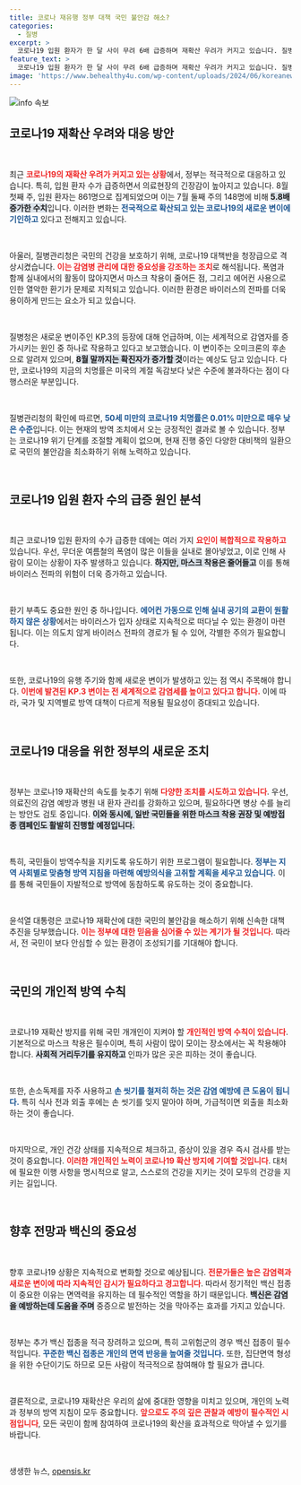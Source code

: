 ```yaml
---
title: 코로나 재유행 정부 대책 국민 불안감 해소?
categories:
  - 질병
excerpt: >
  코로나19 입원 환자가 한 달 사이 무려 6배 급증하며 재확산 우려가 커지고 있습니다. 질병청은 새로운 변이 KP.3와 극심한 폭염이 주요 원인으로 지목하고, 정부는 신속한 대책 추진을 강조했습니다.
feature_text: >
  코로나19 입원 환자가 한 달 사이 무려 6배 급증하며 재확산 우려가 커지고 있습니다. 질병청은 새로운 변이 KP.3와 극심한 폭염이 주요 원인으로 지목하고, 정부는 신속한 대책 추진을 강조했습니다.
image: 'https://www.behealthy4u.com/wp-content/uploads/2024/06/koreanews.jpg'
---
```


<p><img src="https://www.behealthy4u.com/wp-content/uploads/2024/06/koreanews.jpg" alt="info 속보" /></p>

<h2 data-ke-size="size26">코로나19 재확산 우려와 대응 방안</h2>

<p data-ke-size="size16">&nbsp;</p>

<p>최근 <b><span style="color: #ee2323;">코로나19의 재확산 우려가 커지고 있는 상황</span></b>에서, 정부는 적극적으로 대응하고 있습니다. 특히, 입원 환자 수가 급증하면서 의료현장의 긴장감이 높아지고 있습니다. 8월 첫째 주, 입원 환자는 861명으로 집계되었으며 이는 7월 둘째 주의 148명에 비해 <b><span style="background-color: #21538527;">5.8배 증가한 수치</span></b>입니다. 이러한 변화는 <b><span style="color: #1a5490;">전국적으로 확산되고 있는 코로나19의 새로운 변이에 기인하고</span></b> 있다고 전해지고 있습니다. </p>

<p data-ke-size="size16">&nbsp;</p>

<p>아울러, 질병관리청은 국민의 건강을 보호하기 위해, 코로나19 대책반을 청장급으로 격상시켰습니다. <b><span style="color: #ee2323;">이는 감염병 관리에 대한 중요성을 강조하는 조치</span></b>로 해석됩니다. 폭염과 함께 실내에서의 활동이 많아지면서 마스크 착용이 줄어든 점, 그리고 에어컨 사용으로 인한 열악한 환기가 문제로 지적되고 있습니다. 이러한 환경은 바이러스의 전파를 더욱 용이하게 만드는 요소가 되고 있습니다.</p>

<p data-ke-size="size16">&nbsp;</p>

<p>질병청은 새로운 변이주인 KP.3의 등장에 대해 언급하며, 이는 세계적으로 감염자를 증가시키는 원인 중 하나로 작용하고 있다고 보고했습니다. 이 변이주는 오미크론의 후손으로 알려져 있으며, <b><span style="background-color: #21538527;">8월 말까지는 확진자가 증가할 것</span></b>이라는 예상도 담고 있습니다. 다만, 코로나19의 지금의 치명률은 미국의 계절 독감보다 낮은 수준에 불과하다는 점이 다행스러운 부분입니다.</p>

<p data-ke-size="size16">&nbsp;</p>

<p>질병관리청의 확인에 따르면, <b><span style="color: #1a5490;">50세 미만의 코로나19 치명률은 0.01% 미만으로 매우 낮은 수준</span></b>입니다. 이는 현재의 방역 조치에서 오는 긍정적인 결과로 볼 수 있습니다. 정부는 코로나19 위기 단계를 조절할 계획이 없으며, 현재 진행 중인 다양한 대비책의 일환으로 국민의 불안감을 최소화하기 위해 노력하고 있습니다.</p>

<p data-ke-size="size16">&nbsp;</p>

<h2 data-ke-size="size26">코로나19 입원 환자 수의 급증 원인 분석</h2>

<p data-ke-size="size16">&nbsp;</p>

<p>최근 코로나19 입원 환자의 수가 급증한 데에는 여러 가지 <b><span style="color: #ee2323;">요인이 복합적으로 작용하고</span></b> 있습니다. 우선, 무더운 여름철의 폭염이 많은 이들을 실내로 몰아넣었고, 이로 인해 사람이 모이는 상황이 자주 발생하고 있습니다. <b><span style="background-color: #21538527;">하지만, 마스크 착용은 줄어들고</span></b> 이를 통해 바이러스 전파의 위험이 더욱 증가하고 있습니다.</p>

<p data-ke-size="size16">&nbsp;</p>

<p>환기 부족도 중요한 원인 중 하나입니다. <b><span style="color: #1a5490;">에어컨 가동으로 인해 실내 공기의 교환이 원활하지 않은 상황</span></b>에서는 바이러스가 입자 상태로 지속적으로 떠다닐 수 있는 환경이 마련됩니다. 이는 의도치 않게 바이러스 전파의 경로가 될 수 있어, 각별한 주의가 필요합니다.</p>

<p data-ke-size="size16">&nbsp;</p>

<p>또한, 코로나19의 유행 주기와 함께 새로운 변이가 발생하고 있는 점 역시 주목해야 합니다. <b><span style="color: #ee2323;">이번에 발견된 KP.3 변이는 전 세계적으로 감염세를 높이고 있다고 합니다.</span></b> 이에 따라, 국가 및 지역별로 방역 대책이 다르게 적용될 필요성이 증대되고 있습니다. </p>

<p data-ke-size="size16">&nbsp;</p>

<h2 data-ke-size="size26">코로나19 대응을 위한 정부의 새로운 조치</h2>

<p data-ke-size="size16">&nbsp;</p>

<p>정부는 코로나19 재확산의 속도를 늦추기 위해 <b><span style="color: #ee2323;">다양한 조치를 시도하고 있습니다</span></b>. 우선, 의료진의 감염 예방과 병원 내 환자 관리를 강화하고 있으며, 필요하다면 병상 수를 늘리는 방안도 검토 중입니다. <b><span style="background-color: #21538527;">이와 동시에, 일반 국민들을 위한 마스크 착용 권장 및 예방접종 캠페인도 활발히 진행할 예정입니다.</span></b></p>

<p data-ke-size="size16">&nbsp;</p>

<p>특히, 국민들이 방역수칙을 지키도록 유도하기 위한 프로그램이 필요합니다. <b><span style="color: #1a5490;">정부는 지역 사회별로 맞춤형 방역 지침을 마련해 예방의식을 고취할 계획을 세우고 있습니다.</span></b> 이를 통해 국민들이 자발적으로 방역에 동참하도록 유도하는 것이 중요합니다.</p>

<p data-ke-size="size16">&nbsp;</p>

<p>윤석열 대통령은 코로나19 재확산에 대한 국민의 불안감을 해소하기 위해 신속한 대책 추진을 당부했습니다. <b><span style="color: #ee2323;">이는 정부에 대한 믿음을 심어줄 수 있는 계기가 될 것입니다.</span></b> 따라서, 전 국민이 보다 안심할 수 있는 환경이 조성되기를 기대해야 합니다.</p>

<p data-ke-size="size16">&nbsp;</p>

<h2 data-ke-size="size26">국민의 개인적 방역 수칙</h2>

<p data-ke-size="size16">&nbsp;</p>

<p>코로나19 재확산 방지를 위해 국민 개개인이 지켜야 할 <b><span style="color: #ee2323;">개인적인 방역 수칙이 있습니다</span></b>. 기본적으로 마스크 착용은 필수이며, 특히 사람이 많이 모이는 장소에서는 꼭 착용해야 합니다. <b><span style="background-color: #21538527;">사회적 거리두기를 유지하고</span></b> 인파가 많은 곳은 피하는 것이 좋습니다.</p>

<p data-ke-size="size16">&nbsp;</p>

<p>또한, 손소독제를 자주 사용하고 <b><span style="color: #1a5490;">손 씻기를 철저히 하는 것은 감염 예방에 큰 도움이 됩니다.</span></b> 특히 식사 전과 외출 후에는 손 씻기를 잊지 말아야 하며, 가급적이면 외출을 최소화하는 것이 좋습니다.</p>

<p data-ke-size="size16">&nbsp;</p>

<p>마지막으로, 개인 건강 상태를 지속적으로 체크하고, 증상이 있을 경우 즉시 검사를 받는 것이 중요합니다. <b><span style="color: #ee2323;">이러한 개인적인 노력이 코로나19 확산 방지에 기여할 것입니다</span></b>. 대처에 필요한 이행 사항을 명시적으로 알고, 스스로의 건강을 지키는 것이 모두의 건강을 지키는 길입니다.</p>

<p data-ke-size="size16">&nbsp;</p>

<h2 data-ke-size="size26">향후 전망과 백신의 중요성</h2>

<p data-ke-size="size16">&nbsp;</p>

<p>향후 코로나19 상황은 지속적으로 변화할 것으로 예상됩니다. <b><span style="color: #ee2323;">전문가들은 높은 감염력과 새로운 변이에 따라 지속적인 감시가 필요하다고 경고합니다</span></b>. 따라서 정기적인 백신 접종이 중요한 이유는 면역력을 유지하는 데 필수적인 역할을 하기 때문입니다. <b><span style="background-color: #21538527;">백신은 감염을 예방하는데 도움을 주며</span></b> 중증으로 발전하는 것을 막아주는 효과를 가지고 있습니다.</p>

<p data-ke-size="size16">&nbsp;</p>

<p>정부는 추가 백신 접종을 적극 장려하고 있으며, 특히 고위험군의 경우 백신 접종이 필수적입니다. <b><span style="color: #1a5490;">꾸준한 백신 접종은 개인의 면역 반응을 높여줄 것입니다.</span></b> 또한, 집단면역 형성을 위한 수단이기도 하므로 모든 사람이 적극적으로 참여해야 할 필요가 큽니다.</p>

<p data-ke-size="size16">&nbsp;</p>

<p>결론적으로, 코로나19 재확산은 우리의 삶에 중대한 영향을 미치고 있으며, 개인의 노력과 정부의 방역 지침이 모두 중요합니다. <b><span style="color: #ee2323;">앞으로도 주의 깊은 관찰과 예방이 필수적인 시점입니다</span></b>, 모든 국민이 함께 참여하여 코로나19의 확산을 효과적으로 막아낼 수 있기를 바랍니다. </p>

<p data-ke-size="size16">&nbsp;</p>
생생한 뉴스, <a href="https://opensis.kr" rel="dofollow">opensis.kr</a>


